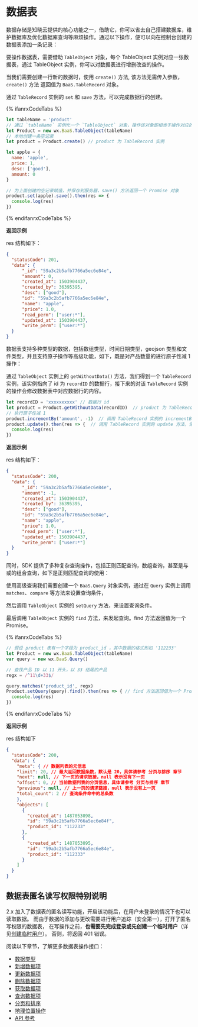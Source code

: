 <!-- ex_nonav -->

# 数据表

数据存储是知晓云提供的核心功能之一，借助它，你可以省去自己搭建数据库，维护数据库及优化数据库查询等麻烦操作。通过以下操作，便可以向在控制台创建的数据表添加一条记录：

要操作数据表，需要借助 `TableObject` 对象，每个 TableObject 实例对应一张数据表，通过 TableObject 实例，你可以对数据表进行增删改查的操作。

当我们需要创建一行新的数据时，使用 `create()` 方法, 该方法无需传入参数，`create()` 方法 返回值为 `BaaS.TableRecord` 对象。

通过 `TableRecord` 实例的 `set` 和 `save` 方法，可以完成数据行的创建。

{% ifanrxCodeTabs %}
```js
let tableName = 'product'
// 通过 `tableName` 实例化一个 `TableObject` 对象，操作该对象即相当于操作对应的数据表
let Product = new wx.BaaS.TableObject(tableName)
// 本地创建一条空记录
let product = Product.create() // product 为 TableRecord 实例

let apple = {
  name: 'apple',
  price: 1,
  desc: ['good'],
  amount: 0
}

// 为上面创建的空记录赋值，并保存到服务器，save() 方法返回一个 Promise 对象
product.set(apple).save().then(res => {
  console.log(res)
})
```
{% endifanrxCodeTabs %}

**返回示例**

res 结构如下：

```json
{
  "statusCode": 201,
  "data": {
      "_id": "59a3c2b5afb7766a5ec6e84e",
      "amount": 0,
      "created_at": 1503904437,
      "created_by": 36395395,
      "desc": ["good"],
      "id": "59a3c2b5afb7766a5ec6e84e",
      "name": "apple",
      "price": 1.0,
      "read_perm": ["user:*"],
      "updated_at": 1503904437,
      "write_perm": ["user:*"]
  }
}
```


数据表支持多种类型的数据，包括数组类型，时间日期类型，geojson 类型和文件类型，并且支持原子操作等高级功能，如下，既是对产品数量的进行原子性减 1 操作：

通过 `TableObject` 实例上的 `getWithoutData()` 方法，我们得到一个 `TableRecord` 实例，该实例指向了 id 为 `recordID` 的数据行，接下来的对该 `TableRecord` 实例的操作会修改数据表中对应数据行的内容。



```js
let recordID = 'xxxxxxxxxx' // 数据行 id
let product = Product.getWithoutData(recordID)  // product 为 TableRecord 实例，指向了线上 id 为 recordID 的数据行
// 执行原子性减 1
product.incrementBy('amount', -1)  // 调用 TableRecord 实例的 incrementBy 方法
product.update().then(res => {  // 调用 TableRecord 实例的 update 方法，保存对数据行的修改，update 返回值为一个 Promise 对象
  console.log(res)
})
```


**返回示例**

res 结构如下：

```json
{
  "statusCode": 200,
  "data": {
      "_id": "59a3c2b5afb7766a5ec6e84e",
      "amount": -1,
      "created_at": 1503904437,
      "created_by": 36395395,
      "desc": ["good"],
      "id": "59a3c2b5afb7766a5ec6e84e",
      "name": "apple",
      "price": 1.0,
      "read_perm": ["user:*"],
      "updated_at": 1503904437,
      "write_perm": ["user:*"]
  }
}
```

同时，SDK 提供了多种复杂查询操作，包括正则匹配查询，数组查询，甚至是与或的组合查询，如下是正则匹配查询的使用：

使用高级查询我们需要创建一个 `BaaS.Query` 对象实例，通过在 `Query` 实例上调用 `matches`、`compare` 等方法来设置查询条件，

然后调用 `TableObject` 实例的 `setQuery` 方法，来设置查询条件。

最后调用 `TableObject` 实例的 `find` 方法，来发起查询。find 方法返回值为一个 Promise。

{% ifanrxCodeTabs %}
```js
// 假设 product 表有一个字段为 product_id ，其中数据的格式形如 '112233'
let Product = new wx.BaaS.TableObject(tableName)
var query = new wx.BaaS.Query()

// 查找产品 ID 以 11 开头，以 33 结尾的产品
regx = /^11\d+33$/

query.matches('product_id', regx)
Product.setQuery(query).find().then(res => { // find 方法返回值为一个 Promise
  console.log(res)
})
```
{% endifanrxCodeTabs %}

**返回示例**

res 结构如下

```json
{
  "statusCode": 200,
  "data": {
    "meta": { // 数据列表的元信息
    "limit": 20, // 最大返回数据条数，默认是 20，具体请参考 分页与排序 章节
    "next": null, // 下一页的请求链接，null 表示没有下一页
    "offset": 0, // 当前数据列表的分页信息，具体请参考 分页与排序 章节
    "previous": null, // 上一页的请求链接，null 表示没有上一页
    "total_count": 2 // 查询条件命中的总条数
    },
    "objects": [
      {
        "created_at": 1487053098,
        "id": "59a3c2b5afb7766a5ec6e84f",
        "product_id": "112233"
      },
      {
        "created_at": 1487053095,
        "id": "59a3c2b5afb7766a5ec6e84e",
        "product_id": "112333"
      }
    ]
  }
}
```

## 数据表匿名读写权限特别说明

2.x 加入了数据表的匿名读写功能，开启该功能后，在用户未登录的情况下也可以读取数据。
而由于数据的添加与更改需要进行用户追踪（安全第一），打开了匿名写权限的数据表，
在写操作之前，**也需要先完成登录或先创建一个临时用户**（详见[创建临时用户](/js-sdk/auth.md#创建临时用户)）。
否则，将返回 401 错误。

阅读以下章节，了解更多数据表操作接口：

* [数据类型](./data-type.md)
* [新增数据项](./create-record.md)
* [更新数据项](./update-record.md)
* [删除数据项](./delete-record.md)
* [获取数据项](./get-record-detail.md)
* [查询数据项](./query.md)
* [分页和排序](./limit-and-order.md)
* [地理位置操作](./geo.md)
* [API 参考](./api-reference.md)
